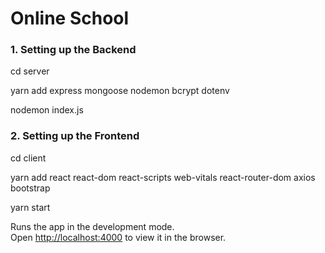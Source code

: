 # Online School

### 1. Setting up the Backend

cd server

yarn add express mongoose nodemon bcrypt dotenv

nodemon index.js

### 2. Setting up the Frontend

cd client

yarn add react react-dom react-scripts web-vitals react-router-dom axios bootstrap

yarn start

Runs the app in the development mode.\
Open [http://localhost:4000](http://localhost:4000) to view it in the browser.